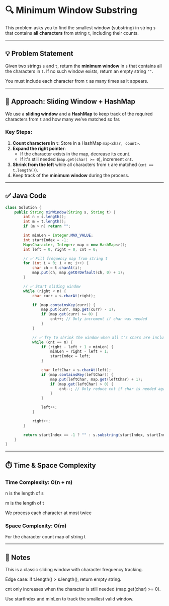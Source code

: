 # 🔍 Minimum Window Substring

This problem asks you to find the smallest window (substring) in string `s` that contains **all characters** from string `t`, including their counts.

---

## 💡 Problem Statement

Given two strings `s` and `t`, return the **minimum window** in `s` that contains all the characters in `t`. If no such window exists, return an empty string `""`.

You must include each character from `t` as many times as it appears.

---

## 🧠 Approach: Sliding Window + HashMap

We use a **sliding window** and a **HashMap** to keep track of the required characters from `t` and how many we’ve matched so far.

### Key Steps:

1. **Count characters in `t`**: Store in a HashMap `map<char, count>`.
2. **Expand the right pointer**:
   - If the character exists in the map, decrease its count.
   - If it's still needed (`map.get(char) >= 0`), increment `cnt`.
3. **Shrink from the left** while all characters from `t` are matched (`cnt == t.length()`).
4. Keep track of the **minimum window** during the process.

---

## ✅ Java Code

```java
class Solution {
    public String minWindow(String s, String t) {
        int n = s.length(); 
        int m = t.length();
        if (m > n) return "";

        int minLen = Integer.MAX_VALUE;
        int startIndex = -1;
        Map<Character, Integer> map = new HashMap<>();
        int left = 0, right = 0, cnt = 0;

        // ✅ Fill frequency map from string t
        for (int i = 0; i < m; i++) {
            char ch = t.charAt(i);
            map.put(ch, map.getOrDefault(ch, 0) + 1);
        }

        // ✅ Start sliding window
        while (right < n) {
            char curr = s.charAt(right);

            if (map.containsKey(curr)) {
                map.put(curr, map.get(curr) - 1);
                if (map.get(curr) >= 0) {
                    cnt++; // Only increment if char was needed
                }
            }

            // ✅ Try to shrink the window when all t's chars are included
            while (cnt == m) {
                if (right - left + 1 < minLen) {
                    minLen = right - left + 1;
                    startIndex = left;
                }

                char leftChar = s.charAt(left);
                if (map.containsKey(leftChar)) {
                    map.put(leftChar, map.get(leftChar) + 1);
                    if (map.get(leftChar) > 0) {
                        cnt--; // Only reduce cnt if char is needed again
                    }
                }

                left++;
            }

            right++;
        }

        return startIndex == -1 ? "" : s.substring(startIndex, startIndex + minLen);
    }
}
```
---
## ⏱️ Time & Space Complexity
### Time Complexity: O(n + m)

n is the length of s

m is the length of t

We process each character at most twice

### Space Complexity: O(m)

For the character count map of string t

---
## 🧪 Notes
This is a classic sliding window with character frequency tracking.

Edge case: if t.length() > s.length(), return empty string.

cnt only increases when the character is still needed (map.get(char) >= 0).

Use startIndex and minLen to track the smallest valid window.
